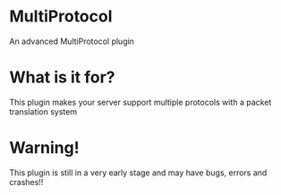 # MultiProtocol
An advanced MultiProtocol plugin 

# What is it for?
This plugin makes your server support multiple protocols with a packet translation system

# Warning! 
This plugin is still in a very early stage and may have bugs, errors and crashes!!


